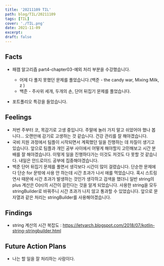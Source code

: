 ```yaml
---
title: '20211109 TIL'
path: blog/TIL/20211109
tags: [TIL]
cover: './TIL.png'
date: 2021-11-09
excerpt:
draft: false
---
```


## Facts

- 패캠 알고리즘 part4-chapter03-예외 처리 부분을 수강했습니다.

  - 어제 다 풀지 못했던 문제를 풀었습니다.(백준 - the candy war, Mixing Milk, z )
  - 백준 - 주사위 세개, 두개의 손, 단어 뒤집기 문제를 풀었습니다.

- 포트폴리오 특강을 들었습니다.

## Feelings

- 저번 주부터 코, 목감기로 고생 중입니다. 주말에 놀러 가지 말고 쉬었어야 했나 봅니다... 오랜만에 감기로 고생하는 것 같습니다. 건강 관리를 잘 해야겠습니다.
- 국비 지원 과정에서 팀플이 시작되면서 계획했던 일을 진행하는 데 차질이 생기고 있습니다. 앞으로 팀플과 개인 공부 사이에서 어떻게 해야할지 고민해보고 시간 분배를 잘 해야겠습니다. 이렇게 일을 진행하다가는 이것도 저것도 다 못할 것 같습니다. 내일은 안드로이드 공부에 집중해야겠습니다.
- 백준 단어 뒤집기 문제를 풀면서 생각보다 시간이 많이 걸렸습니다. 단순한 문제에다 단순 for 문밖에 사용 안 하는데 시간 초과가 나서 애를 먹었습니다. 혹시 스트링 연사 때문에 시간 초과가 발생하는 것인가 생각하고 검색을 했더니 일반 string의 plus 계산은 O(n)의 시간이 걸린다는 것을 알게 되었습니다. 사용한 string을 모두 stringBuilder로 바꿔주니 시간 초과가 나지 않고 통과할 수 있었습니다. 앞으로 문자열과 같은 처리는 stringBuilder를 사용해야겠습니다.

## Findings

- string 계산의 시간 복잡도 : https://letyarch.blogspot.com/2018/07/kotlin-string-stringbuilder.html

## Future Action Plans

- 나는 할 일을 잘 처리하는 사람이다.
